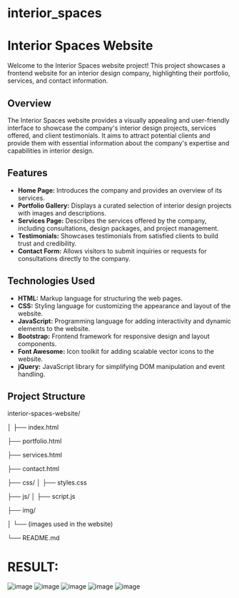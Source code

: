 # interior_spaces

# Interior Spaces Website

Welcome to the Interior Spaces website project! This project showcases a frontend website for an interior design company, highlighting their portfolio, services, and contact information.

## Overview

The Interior Spaces website provides a visually appealing and user-friendly interface to showcase the company's interior design projects, services offered, and client testimonials. It aims to attract potential clients and provide them with essential information about the company's expertise and capabilities in interior design.

## Features

- **Home Page:** Introduces the company and provides an overview of its services.
- **Portfolio Gallery:** Displays a curated selection of interior design projects with images and descriptions.
- **Services Page:** Describes the services offered by the company, including consultations, design packages, and project management.
- **Testimonials:** Showcases testimonials from satisfied clients to build trust and credibility.
- **Contact Form:** Allows visitors to submit inquiries or requests for consultations directly to the company.

## Technologies Used

- **HTML:** Markup language for structuring the web pages.
- **CSS:** Styling language for customizing the appearance and layout of the website.
- **JavaScript:** Programming language for adding interactivity and dynamic elements to the website.
- **Bootstrap:** Frontend framework for responsive design and layout components.
- **Font Awesome:** Icon toolkit for adding scalable vector icons to the website.
- **jQuery:** JavaScript library for simplifying DOM manipulation and event handling.

## Project Structure

interior-spaces-website/

│
├── index.html

├── portfolio.html

├── services.html

├── contact.html

├── css/
│ ├── styles.css

├── js/
│ ├── script.js


├── img/

│ └── (images used in the website)

└── README.md

# RESULT:
![image](https://github.com/2002sejal/interior_spaces-OBSIP/assets/112888496/d53e8802-938c-4a40-85fe-dd8446229b65)
![image](https://github.com/2002sejal/interior_spaces-OBSIP/assets/112888496/63275586-a822-4aaa-9d1a-07b83240272a)
![image](https://github.com/2002sejal/interior_spaces-OBSIP/assets/112888496/3f43d4fb-1d2a-4b2d-b6b1-3558eee29ade)
![image](https://github.com/2002sejal/interior_spaces-OBSIP/assets/112888496/2ebc0c86-1d9f-4a6d-82e3-ba636cdc804b)
![image](https://github.com/2002sejal/interior_spaces-OBSIP/assets/112888496/3f164f14-4722-4554-b3fe-705ca8d261e3)





